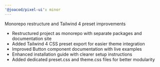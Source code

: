 ```yaml
---
'@joacod/pixel-ui': minor
---
```


Monorepo restructure and Tailwind 4 preset improvements

- Restructured project as monorepo with separate packages and documentation site
- Added Tailwind 4 CSS preset export for easier theme integration
- Improved Button component documentation with live examples
- Enhanced installation guide with clearer setup instructions
- Added dedicated preset.css and theme.css files for better modularity
